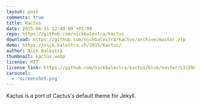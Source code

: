 ```yaml
---
layout: post
comments: true
title: Kactus
date: 2015-06-11 12:40:00 +01:00
repo: https://github.com/nickbalestra/kactus
download: https://github.com/nickbalestra/kactus/archive/master.zip
demo: https://nick.balestra.ch/2015/Kactus/
author: Nick Balestra
thumbnail: kactus.webp
license: MIT
license_link: https://github.com/nickbalestra/kactus/blob/master/LICENSE
carousel:
  - 'screenshot.png'
---
```


Kactus is a port of Cactus's default theme for Jekyll.
